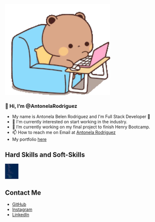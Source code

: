 <img height="300" src="./assets/busy-cute.gif" />

### 👋 Hi, I’m @AntonelaRodriguez
- My name is Antonela Belen Rodriguez and I'm Full Stack Developer 🚀
- 🧠 I'm currently interested on start working in the industry.
- 🔭 I’m currently working on my final project to finish Henry Bootcamp.
- 📫 How to reach me on Email at [Antonela Rodriguez](antonelabelenrodriguez@gmail.com) 
- My portfolio [here](https://portfolio-web-lemon.vercel.app/) 

## Hard Skills and Soft-Skills

<img height="50" src="./assets/Skills.png" />

## Contact Me

- [GitHub](https://github.com/AntonelaRodriguez)
- [Instagram](https://www.instagram.com/anto.bell.20/?hl=es)
- [LinkedIn](https://www.linkedin.com/in/antonela-rodriguez)